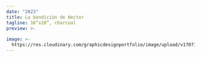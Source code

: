 ```yaml
---
date: "2023"
title: La bendición de Hector
tagline: 16”x20”, charcoal
preview: >-
  
image: >-
  https://res.cloudinary.com/graphicdesignportfolio/image/upload/v1707160785/samples/Trey/image_6_jubcwm.png
---
```


